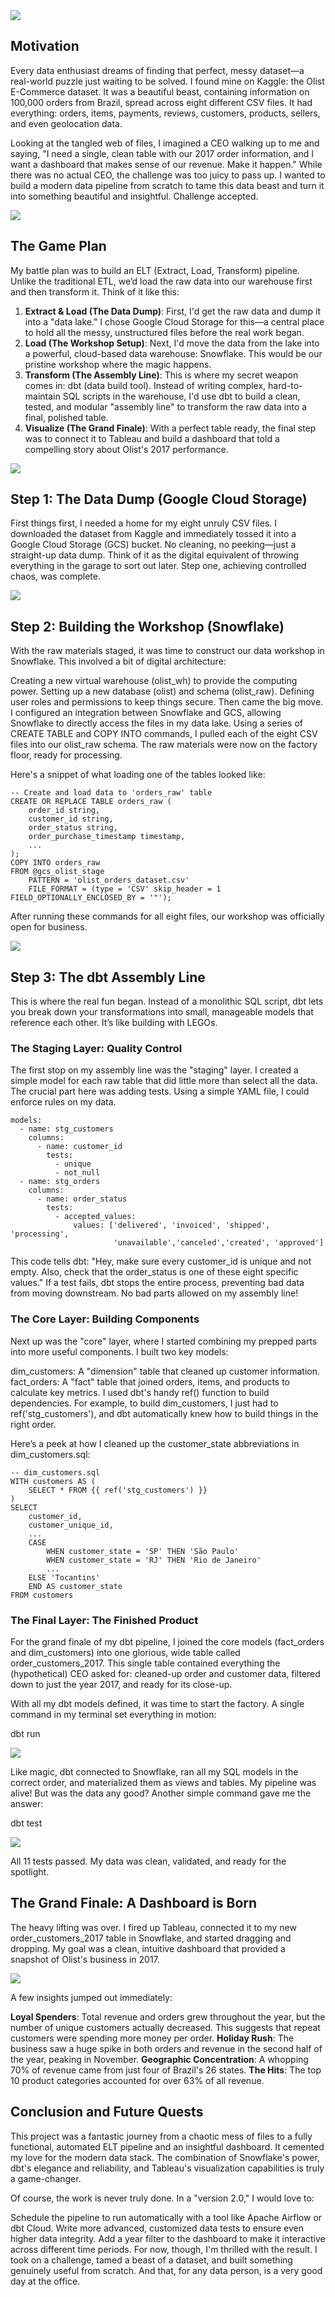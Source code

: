 <div class="featured">
<a href="{{ page.url }}">
<img src="{{site.url}}/images/Friends.jpg" />
</a>
</div>


## Motivation

Every data enthusiast dreams of finding that perfect, messy dataset—a real-world puzzle just waiting to be solved. I found mine on Kaggle: the Olist E-Commerce dataset. It was a beautiful beast, containing information on 100,000 orders from Brazil, spread across eight different CSV files. It had everything: orders, items, payments, reviews, customers, products, sellers, and even geolocation data.

Looking at the tangled web of files, I imagined a CEO walking up to me and saying, "I need a single, clean table with our 2017 order information, and I want a dashboard that makes sense of our revenue. Make it happen." While there was no actual CEO, the challenge was too juicy to pass up. I wanted to build a modern data pipeline from scratch to tame this data beast and turn it into something beautiful and insightful. Challenge accepted.

<p class="centered-text">
<img class="centered" src="{{site.url}}/images/Linked_Schema.PNG" />
</p>

## The Game Plan

My battle plan was to build an ELT (Extract, Load, Transform) pipeline. Unlike the traditional ETL, we’d load the raw data into our warehouse first and then transform it. Think of it like this:

1. **Extract & Load (The Data Dump)**: First, I'd get the raw data and dump it into a "data lake." I chose Google Cloud Storage for this—a central place to hold all the messy, unstructured files before the real work began.
2. **Load (The Workshop Setup)**: Next, I'd move the data from the lake into a powerful, cloud-based data warehouse: Snowflake. This would be our pristine workshop where the magic happens.
3. **Transform (The Assembly Line)**: This is where my secret weapon comes in: dbt (data build tool). Instead of writing complex, hard-to-maintain SQL scripts in the warehouse, I'd use dbt to build a clean, tested, and modular "assembly line" to transform the raw data into a final, polished table.
4. **Visualize (The Grand Finale)**: With a perfect table ready, the final step was to connect it to Tableau and build a dashboard that told a compelling story about Olist's 2017 performance.

<p class="centered-text">
<img class="centered" src="{{site.url}}/images/ELT_Pipeline.jpg" />
</p>

## Step 1: The Data Dump (Google Cloud Storage)


First things first, I needed a home for my eight unruly CSV files. I downloaded the dataset from Kaggle and immediately tossed it into a Google Cloud Storage (GCS) bucket. No cleaning, no peeking—just a straight-up data dump. Think of it as the digital equivalent of throwing everything in the garage to sort out later. Step one, achieving controlled chaos, was complete.

<p class="centered-text">
<img class="centered" src="{{site.url}}/images/GCP_Bucket.jpg" />
</p>


## Step 2: Building the Workshop (Snowflake) 

With the raw materials staged, it was time to construct our data workshop in Snowflake. This involved a bit of digital architecture:

Creating a new virtual warehouse (olist_wh) to provide the computing power.
Setting up a new database (olist) and schema (olist_raw).
Defining user roles and permissions to keep things secure.
Then came the big move. I configured an integration between Snowflake and GCS, allowing Snowflake to directly access the files in my data lake. Using a series of CREATE TABLE and COPY INTO commands, I pulled each of the eight CSV files into our olist_raw schema. The raw materials were now on the factory floor, ready for processing.

Here's a snippet of what loading one of the tables looked like:

```
-- Create and load data to 'orders_raw' table
CREATE OR REPLACE TABLE orders_raw (
    order_id string,
    customer_id string,
    order_status string,
    order_purchase_timestamp timestamp,
    ...
);
COPY INTO orders_raw
FROM @gcs_olist_stage
    PATTERN = 'olist_orders_dataset.csv'
    FILE_FORMAT = (type = 'CSV' skip_header = 1 FIELD_OPTIONALLY_ENCLOSED_BY = '"');

```

After running these commands for all eight files, our workshop was officially open for business.

<p class="centered-text">
<img class="centered" src="{{site.url}}/images/Raw_Snowflake.jpg" />
</p>



## Step 3: The dbt Assembly Line

This is where the real fun began. Instead of a monolithic SQL script, dbt lets you break down your transformations into small, manageable models that reference each other. It’s like building with LEGOs.

### The Staging Layer: Quality Control

The first stop on my assembly line was the "staging" layer. I created a simple model for each raw table that did little more than select all the data. The crucial part here was adding tests. Using a simple YAML file, I could enforce rules on my data.


```
models:
  - name: stg_customers
    columns:
      - name: customer_id
        tests:
          - unique
          - not_null
  - name: stg_orders
    columns:
      - name: order_status
        tests:
          - accepted_values:
              values: ['delivered', 'invoiced', 'shipped', 'processing',
                       'unavailable','canceled','created', 'approved']

```

This code tells dbt: "Hey, make sure every customer_id is unique and not empty. Also, check that the order_status is one of these eight specific values." If a test fails, dbt stops the entire process, preventing bad data from moving downstream. No bad parts allowed on my assembly line!

### The Core Layer: Building Components

Next up was the "core" layer, where I started combining my prepped parts into more useful components. I built two key models:

dim_customers: A "dimension" table that cleaned up customer information.
fact_orders: A "fact" table that joined orders, items, and products to calculate key metrics.
I used dbt's handy ref() function to build dependencies. For example, to build dim_customers, I just had to ref('stg_customers'), and dbt automatically knew how to build things in the right order.

Here’s a peek at how I cleaned up the customer_state abbreviations in dim_customers.sql:



```
-- dim_customers.sql
WITH customers AS (
    SELECT * FROM {{ ref('stg_customers') }}
)
SELECT
    customer_id,
    customer_unique_id,
    ...
    CASE
        WHEN customer_state = 'SP' THEN 'São Paulo'
        WHEN customer_state = 'RJ' THEN 'Rio de Janeiro'
        ...
    ELSE 'Tocantins'
    END AS customer_state
FROM customers

```

### The Final Layer: The Finished Product

For the grand finale of my dbt pipeline, I joined the core models (fact_orders and dim_customers) into one glorious, wide table called order_customers_2017. This single table contained everything the (hypothetical) CEO asked for: cleaned-up order and customer data, filtered down to just the year 2017, and ready for its close-up.

With all my dbt models defined, it was time to start the factory. A single command in my terminal set everything in motion:

dbt run

<p class="centered-text">
<img class="centered" src="{{site.url}}/images/dbt_run.jpg" />
</p>

Like magic, dbt connected to Snowflake, ran all my SQL models in the correct order, and materialized them as views and tables. My pipeline was alive! But was the data any good? Another simple command gave me the answer:

dbt test

<p class="centered-text">
<img class="centered" src="{{site.url}}/images/dbt_compile.jpg" />
</p>


All 11 tests passed. My data was clean, validated, and ready for the spotlight.

## The Grand Finale: A Dashboard is Born

The heavy lifting was over. I fired up Tableau, connected it to my new order_customers_2017 table in Snowflake, and started dragging and dropping. My goal was a clean, intuitive dashboard that provided a snapshot of Olist's business in 2017.

<p class="centered-text">
<img class="centered" src="{{site.url}}/images/tableau.jpg" />
</p>


A few insights jumped out immediately:

**Loyal Spenders**: Total revenue and orders grew throughout the year, but the number of unique customers actually decreased. This suggests that repeat customers were spending more money per order.
**Holiday Rush**: The business saw a huge spike in both orders and revenue in the second half of the year, peaking in November.
**Geographic Concentration**: A whopping 70% of revenue came from just four of Brazil's 26 states.
**The Hits**: The top 10 product categories accounted for over 63% of all revenue.

## Conclusion and Future Quests
This project was a fantastic journey from a chaotic mess of files to a fully functional, automated ELT pipeline and an insightful dashboard. It cemented my love for the modern data stack. The combination of Snowflake's power, dbt's elegance and reliability, and Tableau's visualization capabilities is truly a game-changer.

Of course, the work is never truly done. In a "version 2.0," I would love to:

Schedule the pipeline to run automatically with a tool like Apache Airflow or dbt Cloud.
Write more advanced, customized data tests to ensure even higher data integrity.
Add a year filter to the dashboard to make it interactive across different time periods.
For now, though, I'm thrilled with the result. I took on a challenge, tamed a beast of a dataset, and built something genuinely useful from scratch. And that, for any data person, is a very good day at the office.